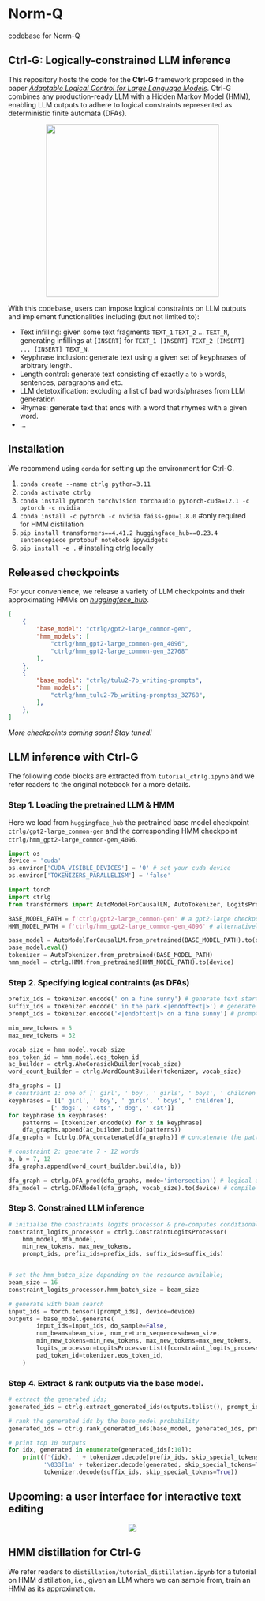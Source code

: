# Norm-Q
codebase for Norm-Q

## Ctrl-G: Logically-constrained LLM inference

This repository hosts the code for the **Ctrl-G** framework proposed in the paper [_Adaptable Logical Control for Large Language Models_](https://arxiv.org/abs/2406.13892). Ctrl-G combines any production-ready LLM with a Hidden Markov Model (HMM), enabling LLM outputs to adhere to logical constraints represented as deterministic finite automata (DFAs).

<p align="center">
<img src="https://web.cs.ucla.edu/~hzhang19/files/ctrlg_figures/teaser_figure.png" width="350"/>
</p>

With this codebase, users can impose logical constraints on LLM outputs and implement functionalities including (but not limited to):

- Text infilling: given some text fragments `TEXT_1` `TEXT_2` ... `TEXT_N`, generating infillings at `[INSERT]` for `TEXT_1 [INSERT] TEXT_2 [INSERT] ... [INSERT] TEXT_N`.
- Keyphrase inclusion: generate text using a given set of keyphrases of arbitrary length.
- Length control: generate text consisting of exactly `a` to `b` words, sentences, paragraphs and etc.
- LLM detetoxification: excluding a list of bad words/phrases from LLM generation
- Rhymes: generate text that ends with a word that rhymes with a given word.
- ...


## Installation

We recommend using `conda` for setting up the environment for Ctrl-G.

1. `conda create --name ctrlg python=3.11`
1. `conda activate ctrlg`
1. `conda install pytorch torchvision torchaudio pytorch-cuda=12.1 -c pytorch -c nvidia`
1. `conda install -c pytorch -c nvidia faiss-gpu=1.8.0` #only required for HMM distillation
1. `pip install transformers==4.41.2 huggingface_hub==0.23.4 sentencepiece protobuf notebook ipywidgets`
1. `pip install -e .` # installing ctrlg locally

## Released checkpoints
For your convenience, we release a variety of LLM checkpoints and their approximating HMMs on [_huggingface_hub_](https://huggingface.co/ctrlg).

```json
[
    {
        "base_model": "ctrlg/gpt2-large_common-gen",
        "hmm_models": [
            "ctrlg/hmm_gpt2-large_common-gen_4096",
            "ctrlg/hmm_gpt2-large_common-gen_32768"
        ],
    },
    {
        "base_model": "ctrlg/tulu2-7b_writing-prompts",
        "hmm_models": [
            "ctrlg/hmm_tulu2-7b_writing-promptss_32768",
        ],
    },
]
```
*More checkpoints coming soon! Stay tuned!*

## LLM inference with Ctrl-G
The following code blocks are extracted from `tutorial_ctrlg.ipynb` and we refer readers to the original notebook for a more details.

### Step 1. Loading the pretrained LLM & HMM
Here we load from `huggingface_hub` the pretrained base model checkpoint `ctrlg/gpt2-large_common-gen` and the corresponding HMM checkpoint `ctrlg/hmm_gpt2-large_common-gen_4096`.

```python
import os
device = 'cuda'
os.environ['CUDA_VISIBLE_DEVICES'] = '0' # set your cuda device
os.environ['TOKENIZERS_PARALLELISM'] = 'false'

import torch
import ctrlg
from transformers import AutoModelForCausalLM, AutoTokenizer, LogitsProcessorList

BASE_MODEL_PATH = f'ctrlg/gpt2-large_common-gen' # a gpt2-large checkpoint domain adapted to the common-gen corpus
HMM_MODEL_PATH = f'ctrlg/hmm_gpt2-large_common-gen_4096' # alternatively 'ctrlg/hmm_gpt2-large_common-gen_32768' for better quality

base_model = AutoModelForCausalLM.from_pretrained(BASE_MODEL_PATH).to(device)
base_model.eval()
tokenizer = AutoTokenizer.from_pretrained(BASE_MODEL_PATH)
hmm_model = ctrlg.HMM.from_pretrained(HMM_MODEL_PATH).to(device)
```

### Step 2. Specifying logical contraints (as DFAs)

```python
prefix_ids = tokenizer.encode(' on a fine sunny') # generate text starting with ' on a fine sunny'
suffix_ids = tokenizer.encode(' in the park.<|endoftext|>') # generate text ending with ' in the park.<|endoftext|>'
prompt_ids = tokenizer.encode('<|endoftext|> on a fine sunny') # prompt the base model with the '<|endoftext|>' token and the prefix

min_new_tokens = 5
max_new_tokens = 32

vocab_size = hmm_model.vocab_size
eos_token_id = hmm_model.eos_token_id
ac_builder = ctrlg.AhoCorasickBuilder(vocab_size)
word_count_builder = ctrlg.WordCountBuilder(tokenizer, vocab_size)

dfa_graphs = []
# constraint 1: one of [' girl', ' boy', ' girls', ' boys', ' children'] AND one of [' dogs', ' cats', ' dog', ' cat'] have to appear in the GIVEN ORDER.
keyphrases = [[' girl', ' boy', ' girls', ' boys', ' children'],
            [' dogs', ' cats', ' dog', ' cat']]
for keyphrase in keyphrases:
    patterns = [tokenizer.encode(x) for x in keyphrase]
    dfa_graphs.append(ac_builder.build(patterns))
dfa_graphs = [ctrlg.DFA_concatenate(dfa_graphs)] # concatenate the patterns so they appear in the given order

# constraint 2: generate 7 - 12 words
a, b = 7, 12
dfa_graphs.append(word_count_builder.build(a, b))

dfa_graph = ctrlg.DFA_prod(dfa_graphs, mode='intersection') # logical and
dfa_model = ctrlg.DFAModel(dfa_graph, vocab_size).to(device) # compile for GPU inference
```

### Step 3. Constrained LLM inference

```python
# initialze the constraints logits processor & pre-computes conditional probabilities
constraint_logits_processor = ctrlg.ConstraintLogitsProcessor(
    hmm_model, dfa_model,
    min_new_tokens, max_new_tokens,
    prompt_ids, prefix_ids=prefix_ids, suffix_ids=suffix_ids)


# set the hmm_batch_size depending on the resource available;
beam_size = 16
constraint_logits_processor.hmm_batch_size = beam_size

# generate with beam search
input_ids = torch.tensor([prompt_ids], device=device)
outputs = base_model.generate(
        input_ids=input_ids, do_sample=False,
        num_beams=beam_size, num_return_sequences=beam_size,
        min_new_tokens=min_new_tokens, max_new_tokens=max_new_tokens,
        logits_processor=LogitsProcessorList([constraint_logits_processor]),
        pad_token_id=tokenizer.eos_token_id,
    )
```

### Step 4. Extract & rank outputs via the base model.

```python
# extract the generated ids;
generated_ids = ctrlg.extract_generated_ids(outputs.tolist(), prompt_ids, suffix_ids, eos_token_id)

# rank the generated ids by the base_model probability
generated_ids = ctrlg.rank_generated_ids(base_model, generated_ids, prompt_ids, suffix_ids)

# print top 10 outputs
for idx, generated in enumerate(generated_ids[:10]):
    print(f'{idx}. ' + tokenizer.decode(prefix_ids, skip_special_tokens=True) + \
          '\033[1m' + tokenizer.decode(generated, skip_special_tokens=True) + '\033[0m' + \
          tokenizer.decode(suffix_ids, skip_special_tokens=True))
```


## Upcoming: a user interface for interactive text editing
<div style="text-align:center">
<img src="https://web.cs.ucla.edu/~hzhang19/files/ctrlg_figures/ctrlg_ui.png"/>
</div>

## HMM distillation for Ctrl-G

We refer readers to `distillation/tutorial_distillation.ipynb` for a tutorial on HMM distillation, i.e., given an LLM where we can sample from, train an HMM as its approximation.